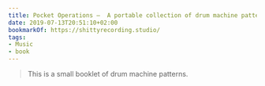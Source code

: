 ```yaml
---
title: Pocket Operations —  A portable collection of drum machine patterns
date: 2019-07-13T20:51:10+02:00
bookmarkOf: https://shittyrecording.studio/
tags:
- Music
- book
---
```

> This is a small booklet of drum machine patterns.
